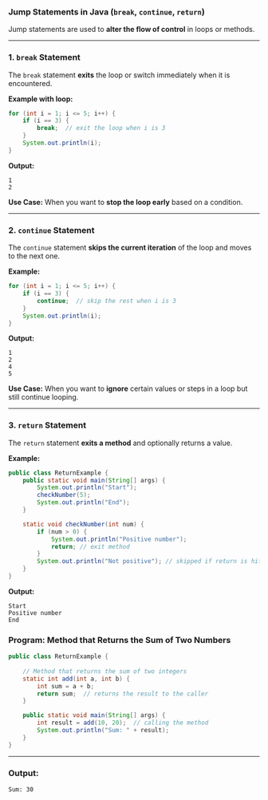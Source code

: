 ### **Jump Statements in Java (`break`, `continue`, `return`)**

Jump statements are used to **alter the flow of control** in loops or methods.

---

### **1. `break` Statement**

The `break` statement **exits** the loop or switch immediately when it is encountered.

**Example with loop:**
```java
for (int i = 1; i <= 5; i++) {
    if (i == 3) {
        break;  // exit the loop when i is 3
    }
    System.out.println(i);
}
```

**Output:**
```
1
2
```

**Use Case:** When you want to **stop the loop early** based on a condition.

---

### **2. `continue` Statement**

The `continue` statement **skips the current iteration** of the loop and moves to the next one.

**Example:**
```java
for (int i = 1; i <= 5; i++) {
    if (i == 3) {
        continue;  // skip the rest when i is 3
    }
    System.out.println(i);
}
```

**Output:**
```
1
2
4
5
```

**Use Case:** When you want to **ignore** certain values or steps in a loop but still continue looping.

---

### **3. `return` Statement**

The `return` statement **exits a method** and optionally returns a value.

**Example:**
```java
public class ReturnExample {
    public static void main(String[] args) {
        System.out.println("Start");
        checkNumber(5);
        System.out.println("End");
    }

    static void checkNumber(int num) {
        if (num > 0) {
            System.out.println("Positive number");
            return; // exit method
        }
        System.out.println("Not positive"); // skipped if return is hit
    }
}
```

**Output:**
```
Start
Positive number
End
```

### **Program: Method that Returns the Sum of Two Numbers**
```java
public class ReturnExample {
    
    // Method that returns the sum of two integers
    static int add(int a, int b) {
        int sum = a + b;
        return sum;  // returns the result to the caller
    }

    public static void main(String[] args) {
        int result = add(10, 20);  // calling the method
        System.out.println("Sum: " + result);
    }
}
```

---

### **Output:**
```
Sum: 30
```
